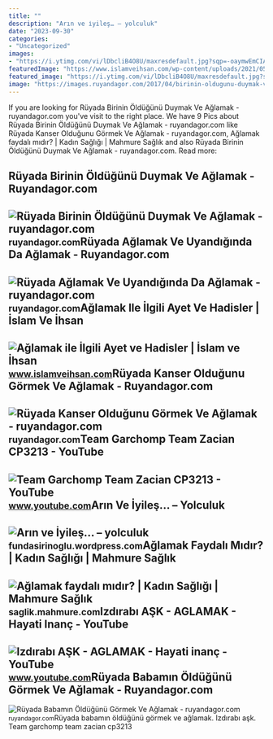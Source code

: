 ```yaml
---
title: ""
description: "Arın ve i̇yileş… – yolculuk"
date: "2023-09-30"
categories:
- "Uncategorized"
images:
- "https://i.ytimg.com/vi/lDbcliB4O8U/maxresdefault.jpg?sqp=-oaymwEmCIAKENAF8quKqQMa8AEB-AHeA4AC4AOKAgwIABABGGUgTihEMA8=&amp;rs=AOn4CLDbMHCK2VE29FNqjc-waLN_cRVz8g"
featuredImage: "https://www.islamveihsan.com/wp-content/uploads/2021/05/aglamak-ile-ilgili-ayet-ve-hadisler-179653-m.jpg"
featured_image: "https://i.ytimg.com/vi/lDbcliB4O8U/maxresdefault.jpg?sqp=-oaymwEmCIAKENAF8quKqQMa8AEB-AHeA4AC4AOKAgwIABABGGUgTihEMA8=&amp;rs=AOn4CLDbMHCK2VE29FNqjc-waLN_cRVz8g"
image: "https://images.ruyandagor.com/2017/04/birinin-oldugunu-duymak-ve-aglamak-1344.jpg"
---
```


If you are looking for Rüyada Birinin Öldüğünü Duymak Ve Ağlamak - ruyandagor.com you've visit to the right place. We have 9 Pics about Rüyada Birinin Öldüğünü Duymak Ve Ağlamak - ruyandagor.com like Rüyada Kanser Olduğunu Görmek Ve Ağlamak - ruyandagor.com, Ağlamak faydalı mıdır? | Kadın Sağlığı | Mahmure Sağlık and also Rüyada Birinin Öldüğünü Duymak Ve Ağlamak - ruyandagor.com. Read more:

Rüyada Birinin Öldüğünü Duymak Ve Ağlamak - Ruyandagor.com
----------------------------------------------------------

 ![Rüyada Birinin Öldüğünü Duymak Ve Ağlamak - ruyandagor.com](https://images.ruyandagor.com/2017/04/birinin-oldugunu-duymak-ve-aglamak-1344.jpg) <small>ruyandagor.com</small>Rüyada Ağlamak Ve Uyandığında Da Ağlamak - Ruyandagor.com
---------------------------------------------------------

 ![Rüyada Ağlamak Ve Uyandığında Da Ağlamak - ruyandagor.com](https://images.ruyandagor.com/2017/05/aglamak-ve-uyandiginda-da-aglamak-1300.jpg) <small>ruyandagor.com</small>Ağlamak Ile İlgili Ayet Ve Hadisler | İslam Ve İhsan
----------------------------------------------------

 ![Ağlamak ile İlgili Ayet ve Hadisler | İslam ve İhsan](https://www.islamveihsan.com/wp-content/uploads/2021/05/aglamak-ile-ilgili-ayet-ve-hadisler-179653-m.jpg) <small>www.islamveihsan.com</small>Rüyada Kanser Olduğunu Görmek Ve Ağlamak - Ruyandagor.com
---------------------------------------------------------

 ![Rüyada Kanser Olduğunu Görmek Ve Ağlamak - ruyandagor.com](https://images.ruyandagor.com/2017/04/kanser-oldugunu-gormek-ve-aglamak-1238.jpg) <small>ruyandagor.com</small>Team Garchomp Team Zacian CP3213 - YouTube
------------------------------------------

 ![Team Garchomp Team Zacian CP3213 - YouTube](https://i.ytimg.com/vi/HYLCwcE-Dgc/maxres2.jpg?sqp=-oaymwEoCIAKENAF8quKqQMcGADwAQH4AYwCgALgA4oCDAgAEAEYRSBHKGUwDw==&rs=AOn4CLC_ulBvmvqa2cf2uT56Qfk3FCYaDA) <small>www.youtube.com</small>Arın Ve İyileş… – Yolculuk
--------------------------

 ![Arın ve İyileş… – yolculuk](https://www.ruyatabirleri.com/wp-content/uploads/aglamak_70102.jpg) <small>fundasirinoglu.wordpress.com</small>Ağlamak Faydalı Mıdır? | Kadın Sağlığı | Mahmure Sağlık
-------------------------------------------------------

 ![Ağlamak faydalı mıdır? | Kadın Sağlığı | Mahmure Sağlık](http://i.mahmure.com/g/2014/2/6/aglamak_17e6cde5-b4a5-4018-a10d-a0500a1b4b3d_1.jpg) <small>saglik.mahmure.com</small>Izdırabı AŞK - AGLAMAK - Hayati Inanç - YouTube
-----------------------------------------------

 ![Izdırabı AŞK - AGLAMAK - Hayati inanç - YouTube](https://i.ytimg.com/vi/lDbcliB4O8U/maxresdefault.jpg?sqp=-oaymwEmCIAKENAF8quKqQMa8AEB-AHeA4AC4AOKAgwIABABGGUgTihEMA8=&rs=AOn4CLDbMHCK2VE29FNqjc-waLN_cRVz8g) <small>www.youtube.com</small>Rüyada Babamın Öldüğünü Görmek Ve Ağlamak - Ruyandagor.com
----------------------------------------------------------

 ![Rüyada Babamın Öldüğünü Görmek Ve Ağlamak - ruyandagor.com](https://images.ruyandagor.com/2017/04/babamin-oldugunu-gormek-ve-aglamak-1811.jpg) <small>ruyandagor.com</small>Rüyada babamın öldüğünü görmek ve ağlamak. Izdırabı aşk. Team garchomp team zacian cp3213
